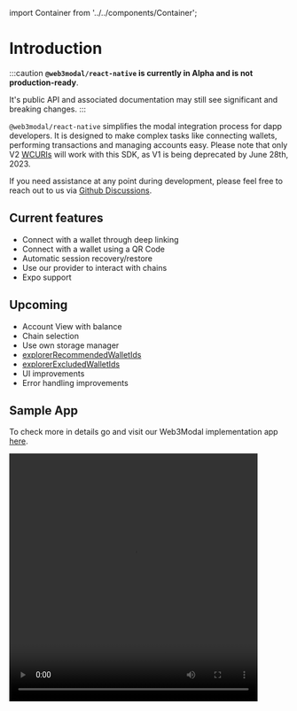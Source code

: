 import Container from '../../components/Container';


# Introduction

:::caution
**`@web3modal/react-native` is currently in Alpha and is not production-ready**.

It's public API and associated documentation may still see significant and breaking changes.
:::

`@web3modal/react-native` simplifies the modal integration process for dapp developers. It is designed to make complex tasks like connecting wallets, performing transactions and managing accounts easy. Please note that only V2 [WCURIs](../../specs/clients/core/pairing/pairing-uri) will work with this SDK, as V1 is being deprecated by June 28th, 2023.

If you need assistance at any point during development, please feel free to reach out to us via [Github Discussions](https://github.com/orgs/WalletConnect/discussions).

## Current features
- Connect with a wallet through deep linking
- Connect with a wallet using a QR Code
- Automatic session recovery/restore
- Use our provider to interact with chains
- Expo support

## Upcoming
- Account View with balance
- Chain selection
- Use own storage manager
- [explorerRecommendedWalletIds](https://docs.walletconnect.com/2.0/web3modal/options#explorerrecommendedwalletids-optional)
- [explorerExcludedWalletIds](https://docs.walletconnect.com/2.0/web3modal/options#explorerexcludedwalletids-optional)
- UI improvements
- Error handling improvements


## Sample App
To check more in details go and visit our Web3Modal implementation app [here](https://github.com/WalletConnect/react-native-examples/tree/main/dapps/v2Explorer).

<video controls width="448" height="448">
  <source src="/assets/web3modal_reactnative_preview.mp4" type="video/mp4" />
</video>
